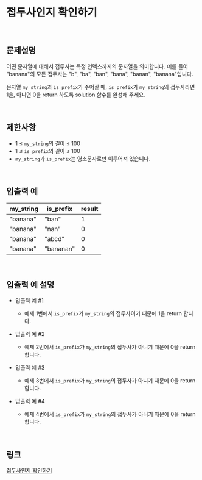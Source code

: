# 접두사인지 확인하기

<br>

## 문제설명
어떤 문자열에 대해서 접두사는 특정 인덱스까지의 문자열을 의미합니다. 예를 들어 "banana"의 모든 접두사는 "b", "ba", "ban", "bana", "banan", "banana"입니다.

문자열 `my_string`과 `is_prefix`가 주어질 때, `is_prefix`가 `my_string`의 접두사라면 1을, 아니면 0을 return 하도록 solution 함수를 완성해 주세요.

<br>

## 제한사항
- 1 ≤ `my_string`의 길이 ≤ 100
- 1 ≤ `is_prefix`의 길이 ≤ 100
- `my_string`과 `is_prefix`는 영소문자로만 이루어져 있습니다.

<br>

## 입출력 예
| my_string | is_prefix | result |
|---|---|---|
| "banana" | "ban" | 1 |
| "banana" | "nan" | 0 |
| "banana" | "abcd" | 0 |
| "banana" | "bananan" | 0 |

<br>

## 입출력 예 설명
- 입출력 예 #1
    - 예제 1번에서 `is_prefix`가 `my_string`의 접두사이기 때문에 1을 return 합니다.

- 입출력 예 #2
    - 예제 2번에서 `is_prefix`가 `my_string`의 접두사가 아니기 때문에 0을 return 합니다.

- 입출력 예 #3
    - 예제 3번에서 `is_prefix`가 `my_string`의 접두사가 아니기 때문에 0을 return 합니다.

- 입출력 예 #4
    - 예제 4번에서 `is_prefix`가 `my_string`의 접두사가 아니기 때문에 0을 return 합니다.

<br>

## 링크
[접두사인지 확인하기](https://school.programmers.co.kr/learn/courses/30/lessons/181906)
